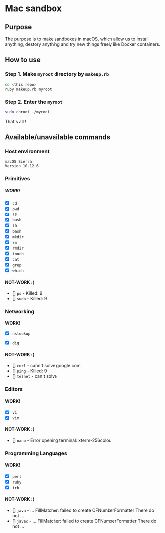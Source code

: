 # Mac sandbox

## Purpose

The purpose is to make sandboxes in macOS, which allow us to install anything, destory anything and try new things freely like Docker containers.

## How to use

### Step 1. Make `myroot` directory by `makeup.rb`

```bash
cd <this repo>
ruby makeup.rb myroot
```

### Step 2. Enter the `myroot`

```bash
sudo chroot ./myroot
```

That's all !

## Available/unavailable commands

### Host environment

```
macOS Sierra
Version 10.12.6
```

### Primitives

##### WORK!
- [x] `cd`
- [x] `pwd`
- [x] `ls`
- [x] `bash`
- [x] `sh`
- [x] `bash`
- [x] `mkdir`
- [x] `rm`
- [x] `rmdir`
- [x] `touch`
- [x] `cat`
- [x] `grep`
- [x] `which`

#### NOT-WORK :(

- [] `ps` - Killed: 9
- [] `sudo` - Killed: 9



### Networking

#### WORK!

- [x] `nslookup`
- [x] `dig`


#### NOT-WORK :(

- [] `curl` - cann't solve google.com
- [] `ping` - Killed: 9
- [] `telnet` - can't solve




### Editors

#### WORK!

- [x] `vi`
- [x] `vim`

#### NOT-WORK :(

- [] `nano` - Error opening terminal: xterm-256color.


### Programming Languages

#### WORK!

- [x] `perl`
- [x] `ruby`
- [x] `irb`

#### NOT-WORK :(

- [] `java` - ... FillMatcher: failed to create CFNumberFormatter There do not ...
- [] `javac` - ... FillMatcher: failed to create CFNumberFormatter There do not ...